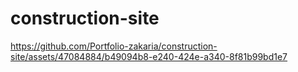 # construction-site



https://github.com/Portfolio-zakaria/construction-site/assets/47084884/b49094b8-e240-424e-a340-8f81b99bd1e7

